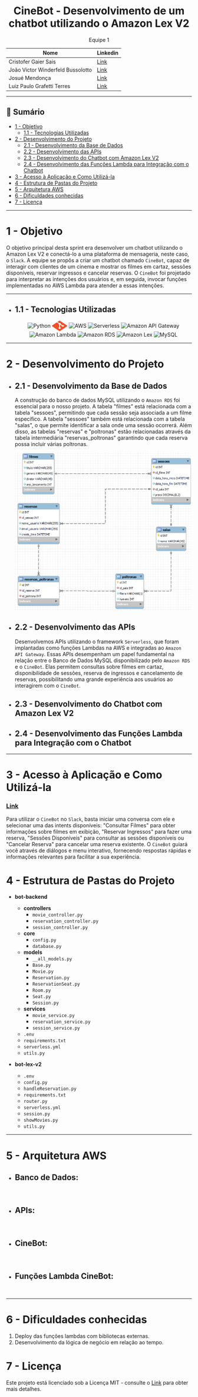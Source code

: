 <div align="center">
  <h1>CineBot - Desenvolvimento de um chatbot utilizando o Amazon Lex V2</h1>
</div>

<div align="center">
  <p>Equipe 1</p>

  | Nome                                 | Linkedin                                                                                 |
  | ---------------                      | -------------------------------------------------------------------                      |
  | Cristofer Gaier Sais                 | [Link](https://www.linkedin.com/in/cristofer-sais-a293591a0)                             |
  | João Victor Winderfeld Bussolotto    | [Link](https://www.linkedin.com/in/jo%C3%A3o-victor-winderfeld-bussolotto-aaa914145/)    |
  | Josué Mendonça                       | [Link](https://www.linkedin.com/in/josu%C3%A9-mendon%C3%A7a-dev77/)                      |    
  | Luiz Paulo Grafetti Terres           | [Link](https://www.linkedin.com/in/luiz-paulo-grafetti-terres-aa577a274/)                |      


</div>

***

<a name="ancora"></a>
## 📖 Sumário
- [1 - Objetivo](#ancora1)
  - [1.1 - Tecnologias Utilizadas](#ancora1-1)
- [2 - Desenvolvimento do Projeto](#ancora2)
  - [2.1 - Desenvolvimento da Base de Dados](#ancora2-1)
  - [2.2 - Desenvolvimento das APIs](#ancora2-2)
  - [2.3 - Desenvolvimento do Chatbot com Amazon Lex V2](#ancora2-3)
  - [2.4 - Desenvolvimento das Funções Lambda para Integração com o Chatbot](#ancora2-4)
- [3 - Acesso à Aplicação e Como Utilizá-la](#ancora3)
- [4 - Estrutura de Pastas do Projeto](#ancora4)
- [5 - Arquitetura AWS](#ancora5)
- [6 - Dificuldades conhecidas](#ancora6)
- [7 - Licença](#ancora7)

***
<a id="ancora1"></a>
# 1 - Objetivo

O objetivo principal desta sprint era desenvolver um chatbot utilizando o Amazon Lex V2 e conectá-lo a uma plataforma de mensageria, neste caso, o `Slack`. A equipe se propôs a criar um chatbot chamado `CineBot`, capaz de interagir com clientes de um cinema e mostrar os filmes em cartaz, sessões disponíveis, reservar ingressos e cancelar reservas. O `CineBot` foi projetado para interpretar as intenções dos usuários e, em seguida, invocar funções implementadas no AWS Lambda para atender a essas intenções.
***

<a id="ancora1-1"></a>
- ## 1.1 - Tecnologias Utilizadas

  <div style="display: inline-block" align="center">
    <img align="center" alt="Python" height="30" src="https://upload.wikimedia.org/wikipedia/commons/c/c3/Python-logo-notext.svg" />
    <img align="center" alt="Git" height="28" width="42" src="https://raw.githubusercontent.com/devicons/devicon/master/icons/git/git-original.svg">
    <img align="center" alt="AWS" height="28" width="42" src="https://upload.wikimedia.org/wikipedia/commons/thumb/9/93/Amazon_Web_Services_Logo.svg/1024px-Amazon_Web_Services_Logo.svg.png" />
    <img align="center" alt="Serverless" height="28" width="42" src="https://assets-global.website-files.com/60acbb950c4d6606963e1fed/611631cd314b2abec6c29ec0_bolt.svg" />
    <img align="center" alt="Amazon API Gateway" height="28" width="42" src="https://d2q66yyjeovezo.cloudfront.net/icon/fb0cde6228b21d89ec222b45efec54e7-0856e92285f4e7ed254b2588d1fe1829.svg" />
    <img align="center" alt="Amazon Lambda" height="28" width="42" src="https://d2q66yyjeovezo.cloudfront.net/icon/945f3fc449518a73b9f5f32868db466c-926961f91b072604c42b7f39ce2eaf1c.svg" />
    <img align="center" alt="Amazon RDS" height="28" width="42" src="https://d2q66yyjeovezo.cloudfront.net/icon/1d374ed2a6bcf601d7bfd4fc3dfd3b5d-c9f69416d978016b3191175f35e59226.svg" />
    <img align="center" alt="Amazon Lex" height="28" width="42" src="https://d2q66yyjeovezo.cloudfront.net/icon/16660b27a03cc547adc54a269bc4a69e-7d762d8739de54214018a7d757540c79.svg" />
        <img align="center" alt="MySQL" height="28" width="42" src="https://www.mysql.com/common/logos/logo-mysql-170x115.png" />



  </div>

***
<a id="ancora2"></a>

# 2 - Desenvolvimento do Projeto

<a id="ancora2-1"></a>

- ## 2.1 - Desenvolvimento da Base de Dados
  A construção do banco de dados MySQL utilizando o `Amazon RDS` foi essencial para o nosso projeto. A tabela "filmes" está relacionada com a tabela "sessoes", permitindo que cada sessão seja associada a um filme específico. A tabela "sessoes" também está relacionada com a tabela "salas", o que permite identificar a sala onde uma sessão ocorrerá. Além disso, as tabelas "reservas" e "poltronas" estão relacionadas através da tabela intermediária "reservas_poltronas" garantindo que cada reserva possa incluir várias poltronas. 

  <div align="center">
    <img src = "./assets/ERRDiagram.png">
  </div>

<a id="ancora2-2"></a>

- ## 2.2 - Desenvolvimento das APIs
  Desenvolvemos APIs utilizando o framework `Serverless`, que foram implantadas como funções Lambdas na AWS e integradas ao `Amazon API Gateway`. Essas APIs desempenham um papel fundamental na relação entre o Banco de Dados MySQL disponibilizado pelo `Amazon RDS` e o `CineBot`. Elas permitem consultas sobre filmes em cartaz, disponibilidade de sessões, reserva de ingressos e cancelamento de reservas, possibilitando uma grande experiência aos usuários ao interagirem com o `CineBot`.

<a id="ancora2-3"></a>

- ## 2.3 - Desenvolvimento do Chatbot com Amazon Lex V2


<a id="ancora2-4"></a>

- ## 2.4 - Desenvolvimento das Funções Lambda para Integração com o Chatbot

 
***

<a id="ancora3"></a>

# 3 - Acesso à Aplicação e Como Utilizá-la 

### **[Link](https://join.slack.com/t/cinebot/shared_invite/zt-230mdlfty-ZnXD1152TADTj6EGxtvNQg)**

Para utilizar o `CineBot` no `Slack`, basta iniciar uma conversa com ele e selecionar uma das intents disponíveis: "Consultar Filmes" para obter informações sobre filmes em exibição, "Reservar Ingressos" para fazer uma reserva, "Sessões Disponíveis" para consultar as sessões disponíveis ou "Cancelar Reserva" para cancelar uma reserva existente. O `CineBot` guiará você através de diálogos e menu interativo, fornecendo respostas rápidas e informações relevantes para facilitar a sua experiência.

<a id="ancora4"></a>

# 4 - Estrutura de Pastas do Projeto

- **bot-backend**
  - **controllers**
    - `movie_controller.py`
    - `reservation_controller.py`
    - `session_controller.py`
  - **core**
    - `config.py`
    - `database.py`
  - **models**
    - `__all_models.py`
    - `Base.py`
    - `Movie.py`
    - `Reservation.py`
    - `ReservationSeat.py`
    - `Room.py`
    - `Seat.py`
    - `Session.py`
  - **services**
    - `movie_service.py`
    - `reservation_service.py`
    - `session_service.py`
  - `.env`
  - `requirements.txt`
  - `serverless.yml`
  - `utils.py`

- **bot-lex-v2**
  - `.env`
  - `config.py`
  - `handleReservation.py`
  - `requirements.txt`
  - `router.py`
  - `serverless.yml`
  - `session.py`  
  - `showMovies.py`  
  - `utils.py`

***

<a id="ancora5"></a>

# 5 - Arquitetura AWS

- ## Banco de Dados: 

  <div align="center">
    <img src = "">
  </div>

- ## APIs: 

  <div align="center">
    <img src = "">
  </div>

- ## CineBot: 

  <div align="center">
    <img src = "">
  </div>

- ## Funções Lambda CineBot: 

  <div align="center">
    <img src = "">
  </div>



***

<a id="ancora6"></a>
# 6 - Dificuldades conhecidas

1. Deploy das funções lambdas com bibliotecas externas.
2. Desenvolvimento da lógica de negócio em relação ao tempo.



<a id="ancora7"></a>
# 7 - Licença

Este projeto está licenciado sob a Licença MIT - consulte o [Link](https://mit-license.org/) para obter mais detalhes.